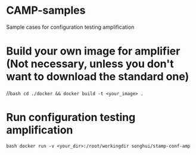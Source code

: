 # CAMP-samples
Sample cases for configuration testing amplification

# Build your own image for amplifier (Not necessary, unless you don't want to download the standard one)
//```bash cd ./docker && docker build -t <your_image> .```

# Run configuration testing amplification
```bash docker run -v <your_dir>:/root/workingdir songhui/stamp-conf-amp```

